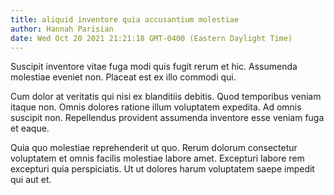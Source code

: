 ```yaml
---
title: aliquid inventore quia accusantium molestiae
author: Hannah Parisian
date: Wed Oct 20 2021 21:21:18 GMT-0400 (Eastern Daylight Time)
---
```

Suscipit inventore vitae fuga modi quis fugit rerum et hic. Assumenda molestiae eveniet non. Placeat est ex illo commodi qui.

 Cum dolor at veritatis qui nisi ex blanditiis debitis. Quod temporibus veniam itaque non. Omnis dolores ratione illum voluptatem expedita. Ad omnis suscipit non. Repellendus provident assumenda inventore esse veniam fuga et eaque.

 Quia quo molestiae reprehenderit ut quo. Rerum dolorum consectetur voluptatem et omnis facilis molestiae labore amet. Excepturi labore rem excepturi quia perspiciatis. Ut ut dolores harum voluptatem saepe impedit qui aut et.